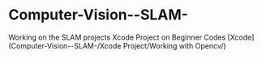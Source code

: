 # Computer-Vision--SLAM-
 Working on the SLAM projects
Xcode Project on Beginner Codes
[Xcode] (Computer-Vision--SLAM-/Xcode Project/Working with Opencv/)
